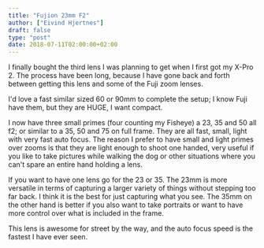 ```yaml
---
title: "Fujion 23mm F2"
author: ["Eivind Hjertnes"]
draft: false
type: "post"
date: 2018-07-11T02:00:00+02:00
---
```


I finally bought the third lens I was planning to get when I first got
my X-Pro 2. The process have been long, because I have gone back and
forth between getting this lens and some of the Fuji zoom lenses.

I'd love a fast similar sized 60 or 90mm to complete the setup; I know
Fuji have them, but they are HUGE, I want compact.

I now have three small primes (four counting my Fisheye) a 23, 35 and 50
all f2; or similar to a 35, 50 and 75 on full frame. They are all fast,
small, light with very fast auto focus. The reason I prefer to have
small and light primes over zooms is that they are light enough to shoot
one handed, very useful if you like to take pictures while walking the
dog or other situations where you can't spare an entire hand holding a
lens.

If you want to have one lens go for the 23 or 35. The 23mm is more
versatile in terms of capturing a larger variety of things without
stepping too far back. I think it is the best for just capturing what
you see. The 35mm on the other hand is better if you also want to take
portraits or want to have more control over what is included in the
frame.

This lens is awesome for street by the way, and the auto focus speed is
the fastest I have ever seen.
